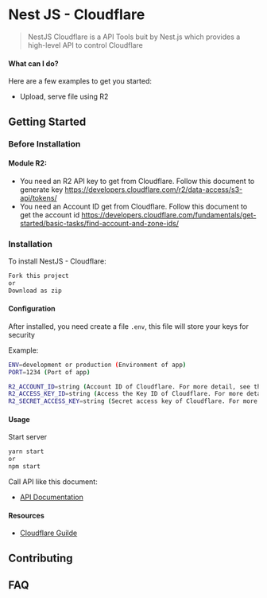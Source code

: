 # Nest JS - Cloudflare



> NestJS Cloudflare is a API Tools buit by Nest.js which provides a high-level API to control
> Cloudflare 


#### What can I do?

Here are a few examples to get you started:

- Upload, serve file using R2


## Getting Started

### Before Installation
#### Module R2: 
- You need an R2 API key to get from Cloudflare. Follow this document to generate key https://developers.cloudflare.com/r2/data-access/s3-api/tokens/
- You need an Account ID get from Cloudflare. Follow this document to get the account id
https://developers.cloudflare.com/fundamentals/get-started/basic-tasks/find-account-and-zone-ids/

### Installation

To install NestJS - Cloudflare:

```bash
Fork this project
or
Download as zip
```

#### Configuration

After installed, you need create a file `.env`, this file will store your keys for security

Example:
```bash
ENV=development or production (Environment of app)
PORT=1234 (Port of app)

R2_ACCOUNT_ID=string (Account ID of Cloudflare. For more detail, see the section before installing module R2)
R2_ACCESS_KEY_ID=string (Access the Key ID of Cloudflare. For more detail, see the section before installing module R2)
R2_SECRET_ACCESS_KEY=string (Secret access key of Cloudflare. For more detail, see the section before installing module R2)
```

#### Usage
Start server
```bash
yarn start 
or
npm start
```
Call API like this document:
- [API Documentation](https://documenter.getpostman.com/view/11624893/2s935uGg5x#2b808038-086c-4112-ba46-205abac1ab21)

#### Resources
- [Cloudflare Guilde](https://developers.cloudflare.com)

## Contributing

## FAQ

